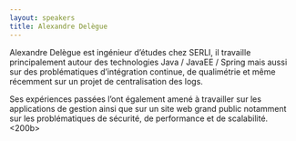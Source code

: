 ```yaml
---
layout: speakers
title: Alexandre Delègue
---
```

Alexandre Delègue est ingénieur d’études chez SERLI, il travaille principalement autour des technologies Java / JavaEE / Spring mais aussi sur des problématiques d’intégration continue, de qualimétrie et même récemment sur un projet de centralisation des logs.

Ses expériences passées l’ont également amené à travailler sur les applications de gestion ainsi que sur un site web grand public notamment sur les problématiques de sécurité, de performance et de scalabilité.<200b>
